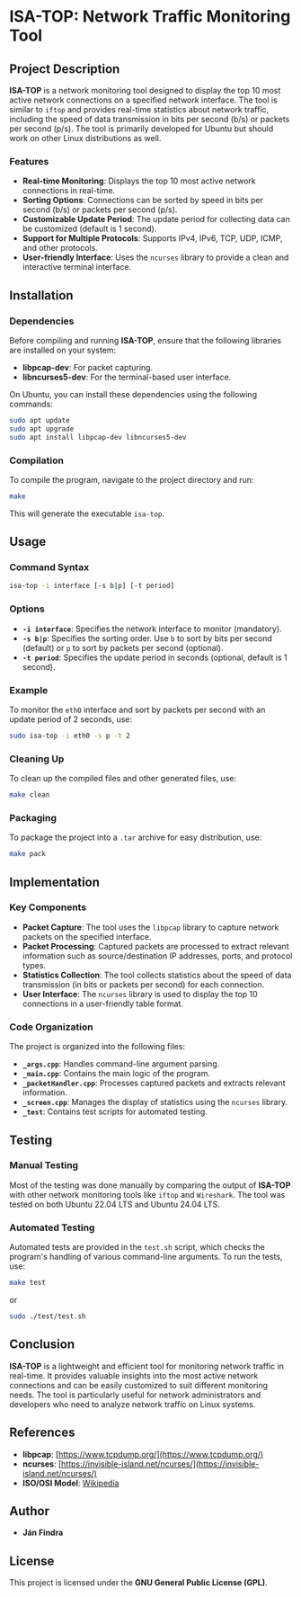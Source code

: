 
# ISA-TOP: Network Traffic Monitoring Tool

## Project Description

**ISA-TOP** is a network monitoring tool designed to display the top 10 most active network connections on a specified network interface. The tool is similar to `iftop` and provides real-time statistics about network traffic, including the speed of data transmission in bits per second (b/s) or packets per second (p/s). The tool is primarily developed for Ubuntu but should work on other Linux distributions as well.

### Features

- **Real-time Monitoring**: Displays the top 10 most active network connections in real-time.
- **Sorting Options**: Connections can be sorted by speed in bits per second (b/s) or packets per second (p/s).
- **Customizable Update Period**: The update period for collecting data can be customized (default is 1 second).
- **Support for Multiple Protocols**: Supports IPv4, IPv6, TCP, UDP, ICMP, and other protocols.
- **User-friendly Interface**: Uses the `ncurses` library to provide a clean and interactive terminal interface.

## Installation

### Dependencies

Before compiling and running **ISA-TOP**, ensure that the following libraries are installed on your system:

- **libpcap-dev**: For packet capturing.
- **libncurses5-dev**: For the terminal-based user interface.

On Ubuntu, you can install these dependencies using the following commands:

```bash
sudo apt update
sudo apt upgrade
sudo apt install libpcap-dev libncurses5-dev
```

### Compilation

To compile the program, navigate to the project directory and run:

```bash
make
```

This will generate the executable `isa-top`.

## Usage

### Command Syntax

```bash
isa-top -i interface [-s b|p] [-t period]
```

### Options

- **`-i interface`**: Specifies the network interface to monitor (mandatory).
- **`-s b|p`**: Specifies the sorting order. Use `b` to sort by bits per second (default) or `p` to sort by packets per second (optional).
- **`-t period`**: Specifies the update period in seconds (optional, default is 1 second).

### Example

To monitor the `eth0` interface and sort by packets per second with an update period of 2 seconds, use:

```bash
sudo isa-top -i eth0 -s p -t 2
```

### Cleaning Up

To clean up the compiled files and other generated files, use:

```bash
make clean
```

### Packaging

To package the project into a `.tar` archive for easy distribution, use:

```bash
make pack
```

## Implementation

### Key Components

- **Packet Capture**: The tool uses the `libpcap` library to capture network packets on the specified interface.
- **Packet Processing**: Captured packets are processed to extract relevant information such as source/destination IP addresses, ports, and protocol types.
- **Statistics Collection**: The tool collects statistics about the speed of data transmission (in bits or packets per second) for each connection.
- **User Interface**: The `ncurses` library is used to display the top 10 connections in a user-friendly table format.

### Code Organization

The project is organized into the following files:

- **`_args.cpp`**: Handles command-line argument parsing.
- **`_main.cpp`**: Contains the main logic of the program.
- **`_packetHandler.cpp`**: Processes captured packets and extracts relevant information.
- **`_screen.cpp`**: Manages the display of statistics using the `ncurses` library.
- **`_test`**: Contains test scripts for automated testing.

## Testing

### Manual Testing

Most of the testing was done manually by comparing the output of **ISA-TOP** with other network monitoring tools like `iftop` and `Wireshark`. The tool was tested on both Ubuntu 22.04 LTS and Ubuntu 24.04 LTS.

### Automated Testing

Automated tests are provided in the `test.sh` script, which checks the program's handling of various command-line arguments. To run the tests, use:

```bash
make test
```

or

```bash
sudo ./test/test.sh
```

## Conclusion

**ISA-TOP** is a lightweight and efficient tool for monitoring network traffic in real-time. It provides valuable insights into the most active network connections and can be easily customized to suit different monitoring needs. The tool is particularly useful for network administrators and developers who need to analyze network traffic on Linux systems.

## References

- **libpcap**: [https://www.tcpdump.org/](https://www.tcpdump.org/)
- **ncurses**: [https://invisible-island.net/ncurses/](https://invisible-island.net/ncurses/)
- **ISO/OSI Model**: [Wikipedia](https://en.wikipedia.org/wiki/OSI_model)

## Author

- **Ján Findra**

## License

This project is licensed under the **GNU General Public License (GPL)**.
